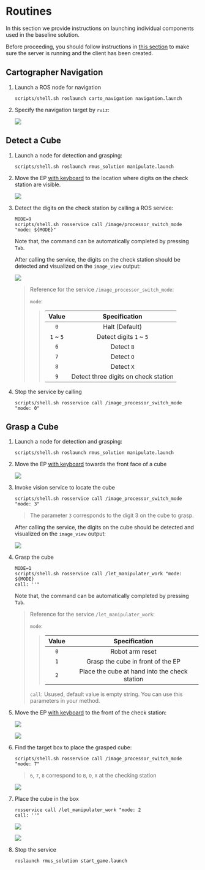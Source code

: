 # Routines

In this section we provide instructions on launching individual components used in the baseline solution.

Before proceeding, you should follow instructions in [this section](./README.md#launch-server-and-create-client-container-without-running) to make sure the server is running and the client has been created.

## Cartographer Navigation

1. Launch a ROS node for navigation

   ```shell
   scripts/shell.sh roslaunch carto_navigation navigation.launch
   ```

2. Specify the navigation target by `rviz`:

   ![](./assets/carto-nav.png)

## Detect a Cube

1. Launch a node for detection and grasping:

   ```shell
   scripts/shell.sh roslaunch rmus_solution manipulate.launch
   ```

2. Move the EP [with keyboard](#cartographer-navigation) to the location where digits on the check station are visible.

   ![](./assets/check-front.png)

3. Detect the digits on the check station by calling a ROS service:

   ```shell
   MODE=9
   scripts/shell.sh rosservice call /image/processor_switch_mode "mode: ${MODE}"
   ```

   Note that, the command can be automatically completed by pressing `Tab`.

   After calling the service, the digits on the check station should be detected and visualized on the `image_view` output:

   ![](./assets/check-front-digits.png) 

   > Reference for the service `/image_processor_switch_mode`:
   > 
   > `mode`:
   > > |Value|Specification|
   > > |:-:|:-:|
   > > | `0` | Halt (Default) |
   > > | `1` ~ `5` | Detect digits `1` ~ `5` |
   > > | `6` | Detect `B` |
   > > | `7` | Detect `O` |
   > > | `8` | Detect `X` |
   > > | `9` | Detect three digits on check station |

4. Stop the service by calling

   ```shell
   scripts/shell.sh rosservice call /image_processor_switch_mode "mode: 0"
   ```

## Grasp a Cube

1. Launch a node for detection and grasping:

   ```shell
   scripts/shell.sh roslaunch rmus_solution manipulate.launch
   ```

2. Move the EP [with keyboard](#cartographer-navigation) towards the front face of a cube

   ![](./assets/cube-front.png)

3. Invoke vision service to locate the cube
   
   ```shell
   scripts/shell.sh rosservice call /image_processor_switch_mode "mode: 3"
   ```

   > The parameter `3` corresponds to the digit 3 on the cube to grasp.

   After calling the service, the digits on the cube should be detected and visualized on the `image_view` output:

   ![](./assets/cube-front-digits.png) 

4. Grasp the cube

   ```shell
   MODE=1
   scripts/shell.sh rosservice call /let_manipulater_work "mode: ${MODE}
   call: ''"
   ```
   
   Note that, the command can be automatically completed by pressing `Tab`.

   > Reference for the service `/let_manipulater_work`:
   > 
   > `mode`:
   > > |Value|Specification|
   > > |:-:|:-:|
   > > | `0` | Robot arm reset |
   > > | `1` | Grasp the cube in front of the EP |
   > > | `2` | Place the cube at hand into the check station   |
   > 
   > `call`: Usused, default value is empty string. You can use this parameters in your method. 

5. Move the EP [with keyboard](#cartographer-navigation) to the front of the check station:

   ![](./assets/check-front-2-third.png)
   
   ![](./assets/check-front-2.png)

6. Find the target box to place the grasped cube:

   ```shell
   scripts/shell.sh rosservice call /image_processor_switch_mode "mode: 7"
   ```

   > `6`, `7`, `8` correspond to `B`, `O`, `X` at the checking station

   ![](./assets/check-front-2-digits.png)

7. Place the cube in the box
   
   ```shell
   rosservice call /let_manipulater_work "mode: 2
   call: ''"
   ```

   ![](./assets/check-front-3.png)

   ![](./assets/check-front-3-third.png)

8. Stop the service

   ```shell
   roslaunch rmus_solution start_game.launch
   ```